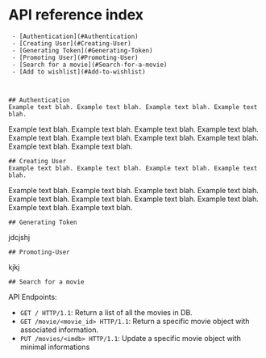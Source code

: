 # API reference index
     - [Authentication](#Authentication) 
     - [Creating User](#Creating-User) 
     - [Generating Token](#Generating-Token)
     - [Promoting User](#Promoting-User)
     - [Search for a movie](#Search-for-a-movie)
     - [Add to wishlist](#Add-to-wishlist)



    ## Authentication
    Example text blah. Example text blah. Example text blah. Example text blah. 
Example text blah. Example text blah. Example text blah. Example text blah. 
Example text blah. Example text blah. Example text blah. Example text blah. 
Example text blah. Example text blah. 

    ## Creating User
    Example text blah. Example text blah. Example text blah. Example text blah. 
Example text blah. Example text blah. Example text blah. Example text blah. 
Example text blah. Example text blah. Example text blah. Example text blah. 
Example text blah. Example text blah. 

    ## Generating Token
jdcjshj

    ## Promoting-User
kjkj

    ## Search for a movie

API Endpoints:
- `GET / HTTP/1.1`: Return a list of all the movies in DB.
- `GET /movie/<movie_id> HTTP/1.1`: Return a specific movie object with associated information.
- `PUT /movies/<imdb> HTTP/1.1`: Update a specific movie object with minimal informations